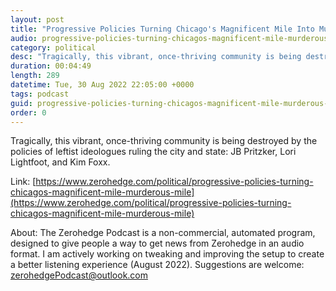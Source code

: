 ```yaml
---
layout: post
title: "Progressive Policies Turning Chicago's Magnificent Mile Into Murderous Mile"
audio: progressive-policies-turning-chicagos-magnificent-mile-murderous-mile-0
category: political
desc: "Tragically, this vibrant, once-thriving community is being destroyed by the policies of leftist ideologues ruling the city and state: JB Pritzker, Lori Lightfoot, and Kim Foxx."
duration: 00:04:49
length: 289
datetime: Tue, 30 Aug 2022 22:05:00 +0000
tags: podcast
guid: progressive-policies-turning-chicagos-magnificent-mile-murderous-mile-0
order: 0
---
```

Tragically, this vibrant, once-thriving community is being destroyed by the policies of leftist ideologues ruling the city and state: JB Pritzker, Lori Lightfoot, and Kim Foxx.

Link: [https://www.zerohedge.com/political/progressive-policies-turning-chicagos-magnificent-mile-murderous-mile](https://www.zerohedge.com/political/progressive-policies-turning-chicagos-magnificent-mile-murderous-mile)

About: The Zerohedge Podcast is a non-commercial, automated program, designed to give people a way to get news from Zerohedge in an audio format.  I am actively working on tweaking and improving the setup to create a better listening experience (August 2022).  Suggestions are welcome: [zerohedgePodcast@outlook.com](mailto:zerohedgePodcast@outlook.com)
